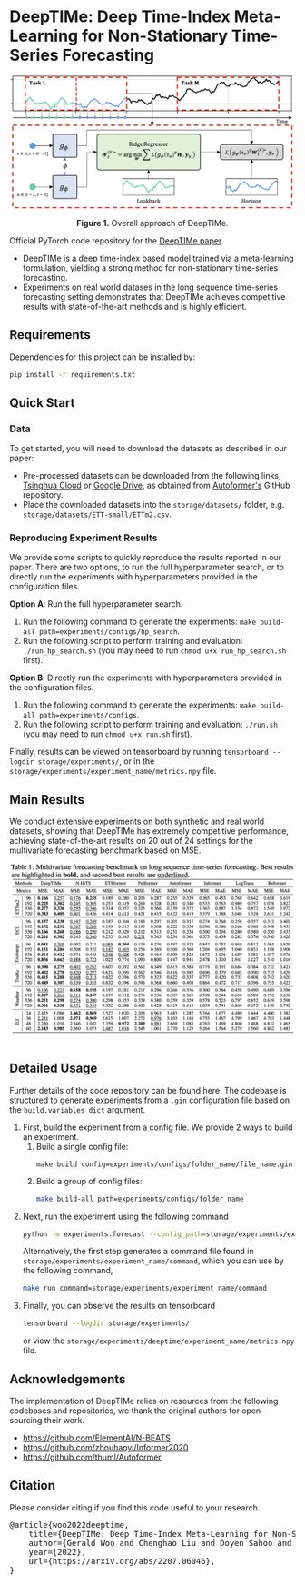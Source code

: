 # DeepTIMe: Deep Time-Index Meta-Learning for Non-Stationary Time-Series Forecasting

<p align="center">
<img src=".\pics\deeptime.png" width = "700" alt="" align=center />
<br><br>
<b>Figure 1.</b> Overall approach of DeepTIMe.
</p>

Official PyTorch code repository for the [DeepTIMe paper](https://arxiv.org/abs/2207.06046).

* DeepTIMe is a deep time-index based model trained via a meta-learning formulation, yielding a strong method for
  non-stationary time-series forecasting.
* Experiments on real world datases in the long sequence time-series forecasting setting demonstrates that DeepTIMe
  achieves competitive results with state-of-the-art methods and is highly efficient.

## Requirements

Dependencies for this project can be installed by:

```bash
pip install -r requirements.txt
```

## Quick Start

### Data

To get started, you will need to download the datasets as described in our paper:

* Pre-processed datasets can be downloaded from the following
  links, [Tsinghua Cloud](https://cloud.tsinghua.edu.cn/d/e1ccfff39ad541908bae/)
  or [Google Drive](https://drive.google.com/drive/folders/1ZOYpTUa82_jCcxIdTmyr0LXQfvaM9vIy?usp=sharing), as obtained
  from [Autoformer's](https://github.com/thuml/Autoformer) GitHub repository.
* Place the downloaded datasets into the `storage/datasets/` folder, e.g. `storage/datasets/ETT-small/ETTm2.csv`.

### Reproducing Experiment Results

We provide some scripts to quickly reproduce the results reported in our paper. There are two options, to run the full
hyperparameter search, or to directly run the experiments with hyperparameters provided in the configuration files.

__Option A__: Run the full hyperparameter search.

1. Run the following command to generate the experiments: `make build-all path=experiments/configs/hp_search`.
2. Run the following script to perform training and evaluation: `./run_hp_search.sh` (you may need to
   run `chmod u+x run_hp_search.sh` first).

__Option B__: Directly run the experiments with hyperparameters provided in the configuration files.

1. Run the following command to generate the experiments: `make build-all path=experiments/configs`.
2. Run the following script to perform training and evaluation: `./run.sh` (you may need to run `chmod u+x run.sh`
   first).

Finally, results can be viewed on tensorboard by running `tensorboard --logdir storage/experiments/`, or in
the `storage/experiments/experiment_name/metrics.npy` file.

## Main Results

We conduct extensive experiments on both synthetic and real world datasets, showing that DeepTIMe has extremely
competitive performance, achieving state-of-the-art results on 20 out of 24 settings for the multivariate forecasting
benchmark based on MSE.
<p align="center">
<img src=".\pics\results.png" width = "700" alt="" align=center />
<br><br>
</p>

## Detailed Usage

Further details of the code repository can be found here. The codebase is structured to generate experiments from
a `.gin` configuration file based on the `build.variables_dict` argument.

1. First, build the experiment from a config file. We provide 2 ways to build an experiment.
    1. Build a single config file:
       ```
       make build config=experiments/configs/folder_name/file_name.gin
       ```
    2. Build a group of config files:
       ```bash
       make build-all path=experiments/configs/folder_name
       ```
2. Next, run the experiment using the following command
    ```bash 
    python -m experiments.forecast --config_path=storage/experiments/experiment_name/config.gin run
   ```
   Alternatively, the first step generates a command file found in `storage/experiments/experiment_name/command`, which
   you can use by the following command,
   ```bash
   make run command=storage/experiments/experiment_name/command
   ```
3. Finally, you can observe the results on tensorboard
   ```bash
   tensorboard --logdir storage/experiments/
   ``` 
   or view the `storage/experiments/deeptime/experiment_name/metrics.npy` file.

## Acknowledgements

The implementation of DeepTIMe relies on resources from the following codebases and repositories, we thank the original
authors for open-sourcing their work.

* https://github.com/ElementAI/N-BEATS
* https://github.com/zhouhaoyi/Informer2020
* https://github.com/thuml/Autoformer

## Citation

Please consider citing if you find this code useful to your research.
<pre>@article{woo2022deeptime,
    title={DeepTIMe: Deep Time-Index Meta-Learning for Non-Stationary Time-Series Forecasting},
    author={Gerald Woo and Chenghao Liu and Doyen Sahoo and Akshat Kumar and Steven C. H. Hoi},
    year={2022},
    url={https://arxiv.org/abs/2207.06046},
}</pre>